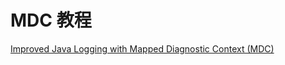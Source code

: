 #  MDC 教程

[Improved Java Logging with Mapped Diagnostic Context (MDC)](https://www.baeldung.com/mdc-in-log4j-2-logback)
